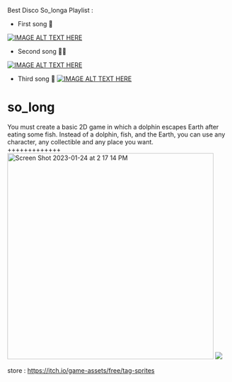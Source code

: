 Best Disco So_longa Playlist :

- First song 🧡 

[![IMAGE ALT TEXT HERE](https://i.ytimg.com/vi/T5sFnuOL8Ck/hqdefault.jpg?sqp=-oaymwEcCPYBEIoBSFXyq4qpAw4IARUAAIhCGAFwAcABBg==&rs=AOn4CLBJddT46qBxskKpxl_JO4Vlk9WWPA)](https://www.youtube.com/embed/T5sFnuOL8Ck)

- Second song 👧🏼 

[![IMAGE ALT TEXT HERE](https://i.ytimg.com/vi/-ncOcUjvUTo/hqdefault.jpg?sqp=-oaymwExCNACELwBSFryq4qpAyMIARUAAIhCGAHwAQH4Af4JgALQBYoCDAgAEAEYZSBlKGUwDw==&rs=AOn4CLCw5N-6ohWv0-OTTILVh0jQ_s1OmA)](https://www.youtube.com/watch?v=-ncOcUjvUTo&list=RDGMEMBlxj8iuIckucuIAbgHzPDQ&index=4)

- Third song 🐍
[![IMAGE ALT TEXT HERE](https://i.ytimg.com/vi/WHok5Pswels/hqdefault.jpg?sqp=-oaymwExCNACELwBSFryq4qpAyMIARUAAIhCGAHwAQH4AdQGgALgA4oCDAgAEAEYfyA8KCMwDw==&rs=AOn4CLCMj6BEIHgQBgXSSK9MnyW0HC2NTw)](https://www.youtube.com/watch?v=WHok5Pswels)


# so_long
You must create a basic 2D game in which a dolphin
escapes Earth after eating some fish. Instead of
a dolphin, fish, and the Earth, you can use any
character, any collectible and any place you want.</br>
+++++++++++++
<img width="466" alt="Screen Shot 2023-01-24 at 2 17 14 PM" src="https://user-images.githubusercontent.com/80540449/214304781-fde1c7f3-5c80-4d40-a71e-0f2723121e3e.png">
<img src="https://qph.cf2.quoracdn.net/main-qimg-a3a315d7aa190abfc89f6a490ceda4f0" />
</br>


store : https://itch.io/game-assets/free/tag-sprites

